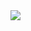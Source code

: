 <a href="https://portal.azure.com/#create/Microsoft.Template/uri/https%3A%2F%2Fraw.githubusercontent.com%2Fdigeler%2Fnewvmsizetest%2Fmaster%2FWindowsVirtualMachine.json" target="_blank">
    <img src="http://azuredeploy.net/deploybutton.png"/>
</a>
